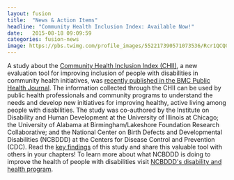 ```yaml
---
layout: fusion
title:  "News & Action Items"
headline: "Community Health Inclusion Index: Available Now!"
date:   2015-08-18 09:09:59
categories: fusion-news
image: https://pbs.twimg.com/profile_images/552217390571073536/Rcr1QCQ0.jpeg
---
```

A study about the <a href="http://www.nchpad.org/1273/5989/Community~Health~Inclusion~Index">Community Health Inclusion Index (CHII)</a>, a new evaluation tool for improving inclusion of people with disabilities in community health initiatives, was <a href="http://bmcpublichealth.biomedcentral.com/articles/10.1186/s12889-015-2381-2">recently published in the BMC Public Health Journal</a>. The information collected through the CHII can be used by public health professionals and community programs to understand the needs and develop new initiatives for improving healthy, active living among people with disabilities. The study was co-authored by the Institute on Disability and Human Development at the University of Illinois at Chicago; the University of Alabama at Birmingham/Lakeshore Foundation Research Collaborative; and the National Center on Birth Defects and Developmental Disabilities (NCBDDD) at the Centers for Disease Control and Prevention (CDC). Read the <a href="http://www.cdc.gov/ncbddd/disabilityandhealth/features/keyfinding-people-wi">key findings</a> of this study and share this valuable tool with others in your chapters! 
To learn more about what NCBDDD is doing to improve the health of people with disabilities visit <a href="">NCBDDD's disability and health program</a>.